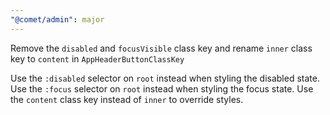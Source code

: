```yaml
---
"@comet/admin": major
---
```


Remove the `disabled` and `focusVisible` class key and rename `inner` class key to `content` in `AppHeaderButtonClassKey`

Use the `:disabled` selector on `root` instead when styling the disabled state.
Use the `:focus` selector on `root` instead when styling the focus state.
Use the `content` class key instead of `inner` to override styles.
